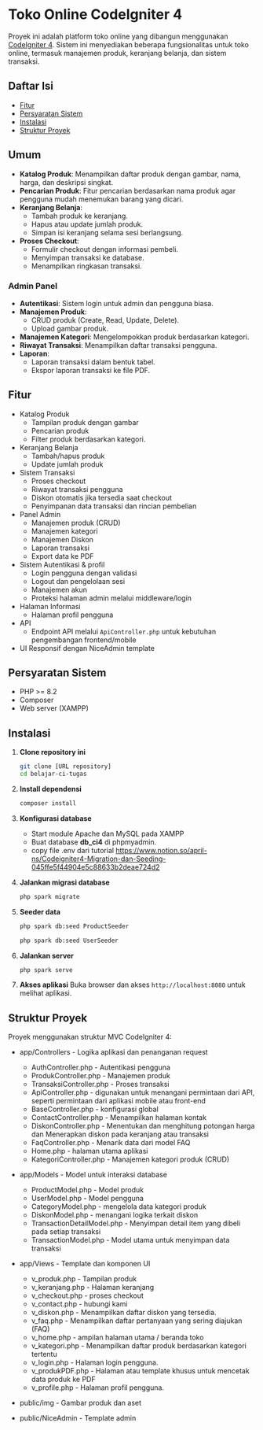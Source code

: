 # Toko Online CodeIgniter 4

Proyek ini adalah platform toko online yang dibangun menggunakan [CodeIgniter 4](https://codeigniter.com/). Sistem ini menyediakan beberapa fungsionalitas untuk toko online, termasuk manajemen produk, keranjang belanja, dan sistem transaksi.

## Daftar Isi

- [Fitur](#fitur)
- [Persyaratan Sistem](#persyaratan-sistem)
- [Instalasi](#instalasi)
- [Struktur Proyek](#struktur-proyek)

## Umum
- **Katalog Produk**: Menampilkan daftar produk dengan gambar, nama, harga, dan deskripsi singkat.
- **Pencarian Produk**: Fitur pencarian berdasarkan nama produk agar pengguna mudah menemukan barang yang dicari.
- **Keranjang Belanja**:
  - Tambah produk ke keranjang.
  - Hapus atau update jumlah produk.
  - Simpan isi keranjang selama sesi berlangsung.
- **Proses Checkout**:
  - Formulir checkout dengan informasi pembeli.
  - Menyimpan transaksi ke database.
  - Menampilkan ringkasan transaksi.

### Admin Panel
- **Autentikasi**: Sistem login untuk admin dan pengguna biasa.
- **Manajemen Produk**:
  - CRUD produk (Create, Read, Update, Delete).
  - Upload gambar produk.
- **Manajemen Kategori**: Mengelompokkan produk berdasarkan kategori.
- **Riwayat Transaksi**: Menampilkan daftar transaksi pengguna.
- **Laporan**:
  - Laporan transaksi dalam bentuk tabel.
  - Ekspor laporan transaksi ke file PDF.

## Fitur

- Katalog Produk
  - Tampilan produk dengan gambar
  - Pencarian produk
  - Filter produk berdasarkan kategori.
- Keranjang Belanja
  - Tambah/hapus produk
  - Update jumlah produk
- Sistem Transaksi
  - Proses checkout
  - Riwayat transaksi pengguna
  - Diskon otomatis jika tersedia saat checkout
  - Penyimpanan data transaksi dan rincian pembelian
- Panel Admin
  - Manajemen produk (CRUD)
  - Manajemen kategori
  - Manajemen Diskon
  - Laporan transaksi
  - Export data ke PDF
- Sistem Autentikasi & profil
  - Login pengguna dengan validasi
  - Logout dan pengelolaan sesi
  - Manajemen akun
  - Proteksi halaman admin melalui middleware/login
- Halaman Informasi
  - Halaman profil pengguna
- API
  - Endpoint API melalui `ApiController.php` untuk kebutuhan pengembangan frontend/mobile 
- UI Responsif dengan NiceAdmin template

## Persyaratan Sistem

- PHP >= 8.2
- Composer
- Web server (XAMPP)

## Instalasi

1. **Clone repository ini**
   ```bash
   git clone [URL repository]
   cd belajar-ci-tugas
   ```
2. **Install dependensi**
   ```bash
   composer install
   ```
3. **Konfigurasi database**

   - Start module Apache dan MySQL pada XAMPP
   - Buat database **db_ci4** di phpmyadmin.
   - copy file .env dari tutorial https://www.notion.so/april-ns/Codeigniter4-Migration-dan-Seeding-045ffe5f44904e5c88633b2deae724d2

4. **Jalankan migrasi database**
   ```bash
   php spark migrate
   ```
5. **Seeder data**
   ```bash
   php spark db:seed ProductSeeder
   ```
   ```bash
   php spark db:seed UserSeeder
   ```
6. **Jalankan server**
   ```bash
   php spark serve
   ```
7. **Akses aplikasi**
   Buka browser dan akses `http://localhost:8080` untuk melihat aplikasi.

## Struktur Proyek

Proyek menggunakan struktur MVC CodeIgniter 4:

- app/Controllers - Logika aplikasi dan penanganan request
  - AuthController.php - Autentikasi pengguna
  - ProdukController.php - Manajemen produk
  - TransaksiController.php - Proses transaksi
  - ApiController.php - digunakan untuk menangani permintaan dari API, seperti permintaan dari aplikasi mobile atau front-end
  - BaseController.php - konfigurasi global
  - ContactController.php - Menampilkan halaman kontak
  - DiskonController.php - Menentukan dan menghitung potongan harga dan Menerapkan diskon pada keranjang atau transaksi
  - FaqController.php - Menarik data dari model FAQ
  - Home.php -  halaman utama aplikasi
  - KategoriController.php - Manajemen kategori produk (CRUD)

- app/Models - Model untuk interaksi database
  - ProductModel.php - Model produk
  - UserModel.php - Model pengguna
  - CategoryModel.php - mengelola data kategori produk
  - DiskonModel.php -  menangani logika terkait diskon
  - TransactionDetailModel.php - Menyimpan detail item yang dibeli pada setiap transaksi
  - TransactionModel.php - Model utama untuk menyimpan data transaksi

- app/Views - Template dan komponen UI
  - v_produk.php - Tampilan produk
  - v_keranjang.php - Halaman keranjang
  - v_checkout.php - proses checkout
  - v_contact.php - hubungi kami
  - v_diskon.php - Menampilkan daftar diskon yang tersedia.
  - v_faq.php - Menampilkan daftar pertanyaan yang sering diajukan (FAQ)
  - v_home.php - ampilan halaman utama / beranda toko
  - v_kategori.php - Menampilkan daftar produk berdasarkan kategori tertentu
  - v_login.php - Halaman login pengguna.
  - v_produkPDF.php - Halaman atau template khusus untuk mencetak data produk ke PDF
  - v_profile.php - Halaman profil pengguna.

- public/img - Gambar produk dan aset
- public/NiceAdmin - Template admin
